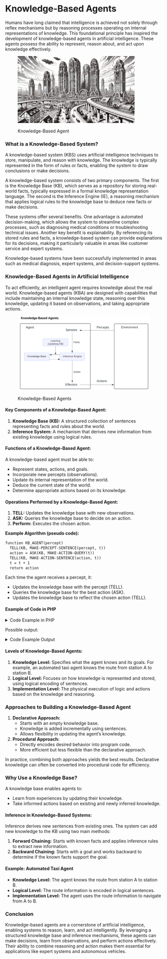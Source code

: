# Knowledge-Based Agents

Humans have long claimed that intelligence is achieved not solely through reflex mechanisms but by reasoning processes operating on internal representations of knowledge. This foundational principle has inspired the development of knowledge-based agents in artificial intelligence. These agents possess the ability to represent, reason about, and act upon knowledge effectively.

<div align="left"><figure><img src="../../.gitbook/assets/ai-knowledge-based-agents.png" alt="" width="375"><figcaption><p>Knowledge-Based Agent</p></figcaption></figure></div>

### What is a Knowledge-Based System?

A knowledge-based system (KBS) uses artificial intelligence techniques to store, manipulate, and reason with knowledge. The knowledge is typically represented in the form of rules or facts, enabling the system to draw conclusions or make decisions.

A knowledge-based system consists of two primary components. The first is the Knowledge Base (KB), which serves as a repository for storing real-world facts, typically expressed in a formal knowledge representation language. The second is the Inference Engine (IE), a reasoning mechanism that applies logical rules to the knowledge base to deduce new facts or make decisions.

These systems offer several benefits. One advantage is automated decision-making, which allows the system to streamline complex processes, such as diagnosing medical conditions or troubleshooting technical issues. Another key benefit is explainability. By referencing its stored rules and facts, a knowledge-based system can provide explanations for its decisions, making it particularly valuable in areas like customer service and expert systems.

Knowledge-based systems have been successfully implemented in areas such as medical diagnosis, expert systems, and decision-support systems.

### Knowledge-Based Agents in Artificial Intelligence

To act efficiently, an intelligent agent requires knowledge about the real world. Knowledge-based agents (KBA) are designed with capabilities that include maintaining an internal knowledge state, reasoning over this knowledge, updating it based on observations, and taking appropriate actions.

<div align="left"><figure><img src="../../.gitbook/assets/ai-types-of-ai-agents-knowledge-based-min.png" alt="" width="563"><figcaption><p>Knowledge-Based Agents</p></figcaption></figure></div>

#### Key Components of a Knowledge-Based Agent:

1. **Knowledge Base (KB):** A structured collection of sentences representing facts and rules about the world.
2. **Inference System:** A mechanism that derives new information from existing knowledge using logical rules.

#### Functions of a Knowledge-Based Agent:

A knowledge-based agent must be able to:

* Represent states, actions, and goals.
* Incorporate new percepts (observations).
* Update its internal representation of the world.
* Deduce the current state of the world.
* Determine appropriate actions based on its knowledge.

#### Operations Performed by a Knowledge-Based Agent:

1. **TELL:** Updates the knowledge base with new observations.
2. **ASK:** Queries the knowledge base to decide on an action.
3. **Perform:** Executes the chosen action.

**Example Algorithm (pseudo code):**

```
function KB_AGENT(percept)  
  TELL(KB, MAKE-PERCEPT-SENTENCE(percept, t))  
  action = ASK(KB, MAKE-ACTION-QUERY(t))  
  TELL(KB, MAKE-ACTION-SENTENCE(action, t))  
  t = t + 1  
  return action  
```

Each time the agent receives a percept, it:

* Updates the knowledge base with the percept (TELL).
* Queries the knowledge base for the best action (ASK).
* Updates the knowledge base to reflect the chosen action (TELL).

#### Example of Code in PHP

<details>

<summary>Code Example in PHP</summary>

```php
class KnowledgeBase {
    private $facts = [];
    
    public function tell($sentence) {
        $this->facts[] = $sentence;
    }
    
    public function ask($query) {
        // Simple implementation - could be enhanced with more complex inference
        foreach ($this->facts as $fact) {
            if ($this->matches($query, $fact)) {
                return $fact;
            }
        }
        return null;
    }
    
    private function matches($query, $fact) {
        // Simple pattern matching - could be enhanced with logical inference
        return strpos($fact, $query) !== false;
    }
}

class KBAgent {
    private $kb;
    private $t;
    
    public function __construct() {
        $this->kb = new KnowledgeBase();
        $this->t = 0;
    }
    
    public function makePerceptSentence($percept, $t) {
        return "At time {$t}, perceived: " . json_encode($percept);
    }
    
    public function makeActionQuery($t) {
        return "action_at_time_{$t}";
    }
    
    public function makeActionSentence($action, $t) {
        return "At time {$t}, performed action: " . json_encode($action);
    }
    
    public function process($percept) {
        // Tell KB about the percept
        $this->kb->tell($this->makePerceptSentence($percept, $this->t));
        
        // Ask KB what action to take
        $action = $this->kb->ask($this->makeActionQuery($this->t));
        
        // If no action found, use default action
        if ($action === null) {
            $action = $this->defaultAction($percept);
        }
        
        // Tell KB about the action taken
        $this->kb->tell($this->makeActionSentence($action, $this->t));
        
        // Increment time step
        $this->t++;
        
        return $action;
    }
    
    private function defaultAction($percept) {
        // Implement default behavior when no matching rule is found
        return ["type" => "default_action", "percept" => $percept];
    }
}

// Example usage:
$agent = new KBAgent();
$percept = ["temperature" => 25, "humidity" => 60];
$action = $agent->process($percept);
```



</details>

Possible output:

<details>

<summary>Code Example Output</summary>

```
Step 1: Initial State
--------------------
Time step: 0
Percept received: {"temperature":25,"humidity":60}

Step 2: Percept Sentence Created
--------------------
At time 0, perceived: {"temperature":25,"humidity":60}

Step 3: Action Generated
--------------------
Action: {"type":"default_action","percept":{"temperature":25,"humidity":60}}

Step 4: Final Knowledge Base State
--------------------
Time step incremented to: 1
Action recorded in KB: At time 0, performed action: 
{"type":"default_action","percept":{"temperature":25,"humidity":60}}
```

</details>

#### Levels of Knowledge-Based Agents:

1. **Knowledge Level:** Specifies what the agent knows and its goals. For example, an automated taxi agent knows the route from station A to station B.
2. **Logical Level:** Focuses on how knowledge is represented and stored, using logical encoding of sentences.
3. **Implementation Level:** The physical execution of logic and actions based on the knowledge and reasoning.

### Approaches to Building a Knowledge-Based Agent

1. **Declarative Approach:**
   * Starts with an empty knowledge base.
   * Knowledge is added incrementally using sentences.
   * Allows flexibility in updating the agent’s knowledge.
2. **Procedural Approach:**
   * Directly encodes desired behavior into program code.
   * More efficient but less flexible than the declarative approach.

In practice, combining both approaches yields the best results. Declarative knowledge can often be converted into procedural code for efficiency.

### Why Use a Knowledge Base?

A knowledge base enables agents to:

* Learn from experiences by updating their knowledge.
* Take informed actions based on existing and newly inferred knowledge.

#### Inference in Knowledge-Based Systems:

Inference derives new sentences from existing ones. The system can add new knowledge to the KB using two main methods:

1. **Forward Chaining:** Starts with known facts and applies inference rules to extract new information.
2. **Backward Chaining:** Starts with a goal and works backward to determine if the known facts support the goal.

#### Example: Automated Taxi Agent

* **Knowledge Level:** The agent knows the route from station A to station B.
* **Logical Level:** The route information is encoded in logical sentences.
* **Implementation Level:** The agent uses the route information to navigate from A to B.

### Conclusion

Knowledge-based agents are a cornerstone of artificial intelligence, enabling systems to reason, learn, and act intelligently. By leveraging a structured knowledge base and inference mechanisms, these agents can make decisions, learn from observations, and perform actions effectively. Their ability to combine reasoning and action makes them essential for applications like expert systems and autonomous vehicles.
